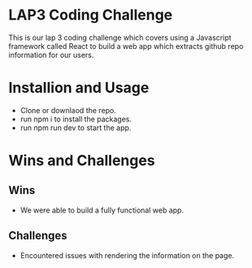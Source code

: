 # LAP3 Coding Challenge
This is our lap 3 coding challenge which covers using a Javascript framework called React to build a web app which extracts github repo information for our users.

# Installion and Usage
- Clone or downlaod the repo.
- run npm i to install the packages.
- run npm run dev to start the app.

# Wins and Challenges
## Wins
- We were able to build a fully functional web app.

## Challenges
- Encountered issues with rendering the information on the page.